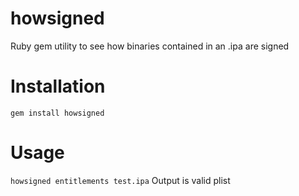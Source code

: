 # howsigned
Ruby gem utility to see how binaries contained in an .ipa are signed

# Installation
```gem install howsigned```

# Usage
```howsigned entitlements test.ipa```
Output is valid plist
